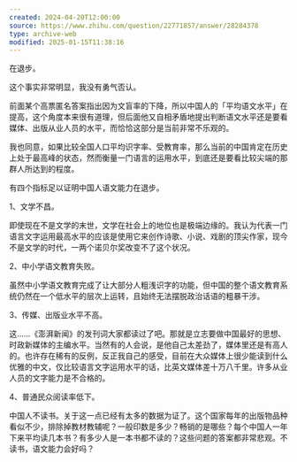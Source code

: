 ```yaml
---
created: 2024-04-20T12:00:00
source: https://www.zhihu.com/question/22771857/answer/28284378
type: archive-web
modified: 2025-01-15T11:38:16
---
```


在退步。

这个事实非常明显，我没有勇气否认。

前面某个高票匿名答案指出因为文盲率的下降，所以中国人的「平均语文水平」在提高，这个角度本来很有道理，但后面他又自相矛盾地提出判断语文水平还是要看媒体、出版从业人员的水平，而恰恰这部分是当前非常不乐观的。

我也同意，如果比较全国人口平均识字率、受教育率，那么当前的中国肯定在历史上处于最高峰的状态，然而衡量一门语言的运用水平，到底还是要看比较尖端的那群人所达到的程度。

有四个指标足以证明中国人语文能力在退步。

1、文学不昌。

即使现在不是文学的末世，文学在社会上的地位也是极端边缘的。我认为代表一门语言文字运用最高水平的应该是使用它来创作诗歌、小说、戏剧的顶尖作家，现今不是文学的时代，一两个诺贝尔奖改变不了这个状况。

2、中小学语文教育失败。

虽然中小学语文教育完成了让大部分人粗浅识字的功能，但中国的整个语文教育系统仍然在一个低水平的层次上运转，且始终无法摆脱政治话语的粗暴干涉。

3、传媒、出版业水平不高。

这……《澎湃新闻》的发刊词大家都读过了吧。那就是立志要做中国最好的思想、时政新媒体的主编水平。当然有的人会说，是他自己太差劲了，媒体里还是有高人的。也许存在稀有的反例，反正我自己的感受，目前在大众媒体上很少能读到什么优雅的中文，仅比较语言文字运用水平的话，比英文媒体差十万八千里。许多从业人员的文字能力是不合格的。

4、普通民众阅读率低下。

中国人不读书。关于这一点已经有太多的数据为证了。这个国家每年的出版物品种看似不少，排除掉教材教辅呢？一般印数是多少？畅销的是哪些？每个中国人一年下来平均读几本书？有多少人是一本书都不读的？这些问题的答案都非常悲观。不读书，语文能力会好吗？
